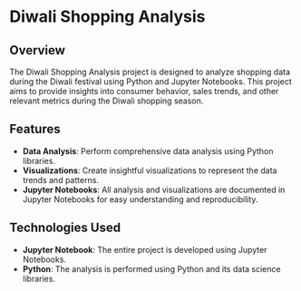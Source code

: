 # Diwali Shopping Analysis

## Overview
The Diwali Shopping Analysis project is designed to analyze shopping data during the Diwali festival using Python and Jupyter Notebooks. This project aims to provide insights into consumer behavior, sales trends, and other relevant metrics during the Diwali shopping season.

## Features
- **Data Analysis**: Perform comprehensive data analysis using Python libraries.
- **Visualizations**: Create insightful visualizations to represent the data trends and patterns.
- **Jupyter Notebooks**: All analysis and visualizations are documented in Jupyter Notebooks for easy understanding and reproducibility.

## Technologies Used
- **Jupyter Notebook**: The entire project is developed using Jupyter Notebooks.
- **Python**: The analysis is performed using Python and its data science libraries.


